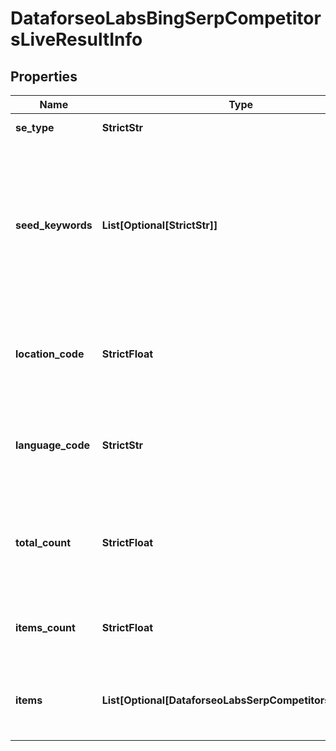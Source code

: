 # DataforseoLabsBingSerpCompetitorsLiveResultInfo


## Properties

| Name | Type | Description | Notes |
|------------ | ------------- | ------------- | -------------|
**se_type** | **StrictStr** | search engine type |[optional]|
**seed_keywords** | **List[Optional[StrictStr]]** | keywords specified in the request<br>keyword is returned with decoded %## (plus character ‘+’ will be decoded to a space character) |[optional]|
**location_code** | **StrictFloat** | location code in a POST array<br>if there is no data, then the value is null |[optional]|
**language_code** | **StrictStr** | language code in a POST array<br>if there is no data, then the value is null |[optional]|
**total_count** | **StrictFloat** | the total amount of results in our database relevant to your request |[optional]|
**items_count** | **StrictFloat** | the number of results returned in the items array |[optional]|
**items** | **List[Optional[DataforseoLabsSerpCompetitorsLiveItem]]** | contains detected SERP competitors and related data |[optional]|